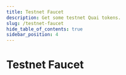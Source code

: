 ```yaml
---
title: Testnet Faucet
description: Get some testnet Quai tokens.
slug: /testnet-faucet
hide_table_of_contents: true
sidebar_position: 4
---
```


# Testnet Faucet